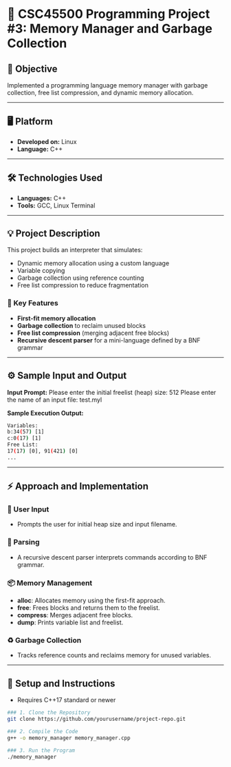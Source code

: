 # 📝 CSC45500 Programming Project #3: Memory Manager and Garbage Collection

## 🎯 Objective
Implemented a programming language memory manager with garbage collection, free list compression, and dynamic memory allocation.

---

## 🖥️ Platform
- **Developed on:** Linux  
- **Language:** C++

---

## 🛠️ Technologies Used
- **Languages:** C++
- **Tools:** GCC, Linux Terminal

---

## 💡 Project Description
This project builds an interpreter that simulates:
- Dynamic memory allocation using a custom language
- Variable copying
- Garbage collection using reference counting
- Free list compression to reduce fragmentation

### 🔑 Key Features
- **First-fit memory allocation**
- **Garbage collection** to reclaim unused blocks
- **Free list compression** (merging adjacent free blocks)
- **Recursive descent parser** for a mini-language defined by a BNF grammar

---

## ⚙️ Sample Input and Output

**Input Prompt:**
Please enter the initial freelist (heap) size: 512
Please enter the name of an input file: test.myl

**Sample Execution Output:**
```bash
Variables:
b:34(57) [1]
c:0(17) [1]
Free List:
17(17) [0], 91(421) [0]
...

```
---

## ⚡ Approach and Implementation

### 🧠 User Input
- Prompts the user for initial heap size and input filename.

### 🧩 Parsing
- A recursive descent parser interprets commands according to BNF grammar.

### 📦 Memory Management
- **alloc**: Allocates memory using the first-fit approach.
- **free**: Frees blocks and returns them to the freelist.
- **compress**: Merges adjacent free blocks.
- **dump**: Prints variable list and freelist.

### ♻️ Garbage Collection
- Tracks reference counts and reclaims memory for unused variables.

---

## 🚀 Setup and Instructions
- Requires C++17 standard or newer

```bash
### 1. Clone the Repository
git clone https://github.com/yourusername/project-repo.git

### 2. Compile the Code
g++ -o memory_manager memory_manager.cpp

### 3. Run the Program
./memory_manager



